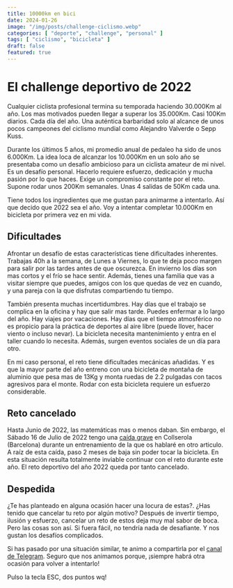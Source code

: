 ```yaml
---
title: 10000km en bici
date: 2024-01-26
image: "/img/posts/challenge-ciclismo.webp"
categories: [ "deporte", "challenge", "personal" ]
tags: [ "ciclismo", "bicicleta" ]
draft: false
featured: true
---
```


# El challenge deportivo de 2022

Cualquier ciclista profesional termina su temporada haciendo 30.000Km al año. Los mas motivados pueden llegar a superar los 35.000Km. Casi 100Km diarios. Cada día del año. Una auténtica barbaridad solo al alcance de unos pocos campeones del ciclismo mundial como Alejandro Valverde o Sepp Kuss.

Durante los últimos 5 años, mi promedio anual de pedaleo ha sido de unos 6.000Km. La idea loca de alcanzar los 10.000Km en un solo año se presentaba como un desafío ambicioso para un ciclista amateur de mi nivel. Es un desafío personal. Hacerlo requiere esfuerzo, dedicación y mucha pasión por lo que haces. Exige un compromiso constante por el reto. Supone rodar unos 200Km semanales. Unas 4 salidas de 50Km cada una.

Tiene todos los ingredientes que me gustan para animarme a intentarlo. Así que decido que 2022 sea el año. Voy a intentar completar 10.000Km en bicicleta por primera vez en mi vida.

## Dificultades

Afrontar un desafío de estas características tiene dificultades inherentes. Trabajas 40h a la semana, de Lunes a Viernes, lo que te deja poco margen para salir por las tardes antes de que oscurezca. En invierno los días son mas cortos y el frío se hace sentir. Además, tienes una familia que vas a visitar siempre que puedes, amigos con los que quedas de vez en cuando, y una pareja con la que disfrutas compartiendo tu tiempo.

También presenta muchas incertidumbres. Hay días que el trabajo se complica en la oficina y hay que salir mas tarde. Puedes enfermar a lo largo del año. Hay viajes por vacaciones. Hay días que el tiempo atmosférico no es propicio para la práctica de deportes al aire libre (puede llover, hacer viento o incluso nevar). La bicicleta necesita mantenimiento y entra en el taller cuando lo necesita. Además, surgen eventos sociales de un día para otro.

En mi caso personal, el reto tiene dificultades mecánicas añadidas. Y es que la mayor parte del año entreno con una bicicleta de montaña de aluminio que pesa mas de 13Kg y monta ruedas de 2.2 pulgadas con tacos agresivos para el monte. Rodar con esta bicicleta requiere un esfuerzo considerable.

## Reto cancelado

Hasta Junio de 2022, las matemáticas mas o menos daban. Sin embargo, el Sábado 16 de Julio de 2022 tengo una [caída grave](/post/2024/luxacion-codo) en Collserola (Barcelona) durante un entrenamiento de la que os hablaré en otro articulo. A raíz de esta caída, paso 2 meses de baja sin poder tocar la bicicleta. En esta situación resulta totalmente inviable continuar con el reto durante este año. El reto deportivo del año 2022 queda por tanto cancelado.

## Despedida

¿Te has planteado en alguna ocasión hacer una locura de estas?. ¿Has tenido que cancelar tu reto por algún motivo? Después de invertir tiempo, ilusión y esfuerzo, cancelar un reto de estos deja muy mal sabor de boca. Pero las cosas son así. Si fuera fácil, no tendría nada de desafiante. Y nos gustan los desafíos complicados.

Si has pasado por una situación similar, te animo a compartirla por el [canal de Telegram](https://t.me/lateclaescape). Seguro que nos animamos porque, ¡siempre habrá otra ocasión para volver a intentarlo!

Pulso la tecla ESC, dos puntos wq!
